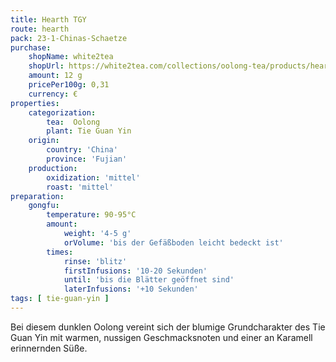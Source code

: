 ```yaml
---
title: Hearth TGY
route: hearth
pack: 23-1-Chinas-Schaetze
purchase:
    shopName: white2tea
    shopUrl: https://white2tea.com/collections/oolong-tea/products/hearth-tieguanyin
    amount: 12 g
    pricePer100g: 0,31
    currency: €
properties:
    categorization:
        tea:  Oolong
        plant: Tie Guan Yin
    origin:
        country: 'China'
        province: 'Fujian'
    production:
        oxidization: 'mittel'
        roast: 'mittel'
preparation:
    gongfu:
        temperature: 90-95°C
        amount:
            weight: '4-5 g'
            orVolume: 'bis der Gefäßboden leicht bedeckt ist'
        times:
            rinse: 'blitz'
            firstInfusions: '10-20 Sekunden'
            until: 'bis die Blätter geöffnet sind'
            laterInfusions: '+10 Sekunden'
tags: [ tie-guan-yin ]
---
```

Bei diesem dunklen Oolong vereint sich der blumige Grundcharakter des Tie Guan Yin mit warmen, nussigen Geschmacksnoten und einer an Karamell erinnernden Süße.